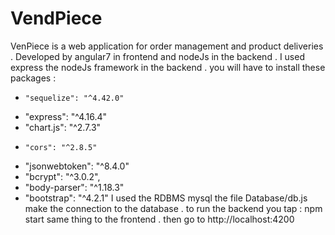 # VendPiece
 
VenPiece is a web application for order management and product deliveries . 
Developed by angular7 in frontend and nodeJs in the backend . 
I used express the nodeJs framework in the backend . 
you will have to install these packages : 
-     "sequelize": "^4.42.0"
-    "express": "^4.16.4"
-    "chart.js": "^2.7.3"
-     "cors": "^2.8.5"
-    "jsonwebtoken": "^8.4.0"
-    "bcrypt": "^3.0.2",
-    "body-parser": "^1.18.3"
-    "bootstrap": "^4.2.1"
I used the RDBMS  mysql the file Database/db.js make the connection to the database . 
to run the backend you tap :  npm start 
same thing to the frontend . 
then go to http://localhost:4200

